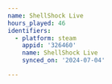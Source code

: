 ```yaml
---
name: ShellShock Live
hours_played: 46
identifiers:
  - platform: steam
    appid: '326460'
    name: ShellShock Live
    synced_on: '2024-07-04'

---
```

